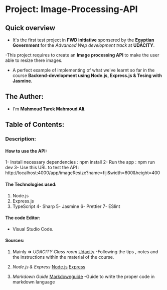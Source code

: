 # Project: Image-Processing-API

## Quick overview

- It's the first test project in **FWD initiative** sponsered by the **Egyptian Government** for the _Advanced Wep development track_ at **UDACITY**.

-This project requires to create an **Image processing API** to make the user able to resize there images.

- A perfect example of implementing of what we've learnt so far in the course **Backend-development using Node.js, Express.js & Tesing with Jasmine**.

## The Auther:

- I'm **Mahmoud Tarek Mahmoud Ali**.

## Table of Contents:

### Description:

#### How to use the API:

1- Install necessary dependencies : npm install
2- Run the app : npm run dev
3- Use this URL to test the API : 
   http://localhost:4000/app/imageResize?name=fiji&width=600&height=400


#### The Technologies used:

1. Node.js
2. Express.js
3. TypeScript
4- Sharp
5- Jasmine
6- Prettier
7- ESlint

#### The code Editor:

- Visual Studio Code.

#### Sources:

1. Mainly => _UDACITY Class room_
   [Udacity](https://classroom.udacity.com/me)
   -Following the tips , notes and the instructions within the material of the course.

2. _Node.js & Express_
   [Node.js](https://nodejs.org/en/about/)
   [Express](https://expressjs.com/)

3. _Markdown Guide_
   [Markdownguide](https://www.markdownguide.org/cheat-sheet/)
   -Guide to write the proper code in markdown language
